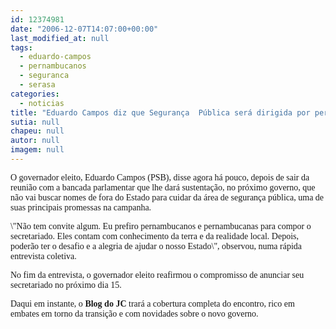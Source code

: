 ```yaml
---
id: 12374981
date: "2006-12-07T14:07:00+00:00"
last_modified_at: null
tags:
  - eduardo-campos
  - pernambucanos
  - seguranca
  - serasa
categories:
  - noticias
title: "Eduardo Campos diz que Segurança  Pública será dirigida por pernambucanos"
sutia: null
chapeu: null
autor: null
imagem: null
---
```

<p><P><FONT face=Verdana>O governador eleito, Eduardo Campos (PSB), disse agora há pouco, depois de sair da reunião com a bancada parlamentar que lhe dará sustentação, no próximo governo,&nbsp;que não vai buscar nomes de fora do Estado para cuidar da área de segurança pública, uma de suas principais promessas na campanha.</FONT></P></p>
<p><P><FONT face=Verdana>\"Não tem convite algum. Eu prefiro pernambucanos e pernambucanas para compor o secretariado. Eles contam com conhecimento da terra e da realidade local. Depois, poderão ter o desafio e a alegria de ajudar o nosso Estado\", observou, numa rápida entrevista coletiva.</FONT></P></p>
<p><P><FONT face=Verdana>No fim da entrevista, o governador eleito reafirmou o compromisso de anunciar seu secretariado no próximo dia 15.</FONT></P></p>
<p><P><FONT face=Verdana>Daqui em instante, o <STRONG>Blog do JC</STRONG> trará a cobertura completa do encontro, rico em embates em torno da transição e com novidades sobre o novo governo.</FONT></P> </p>
